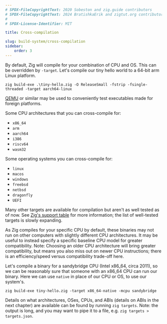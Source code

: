 ```yaml
---
# SPDX-FileCopyrightText: 2020 Sobeston and zig.guide contributors
# SPDX-FileCopyrightText: 2024 BratishkaErik and zigtut.org contributors
#
# SPDX-License-Identifier: MIT

title: Cross-compilation

slug: build-system/cross-compilation
sidebar:
    order: 3
---
```


By default, Zig will compile for your combination of CPU and OS. This can be
overridden by `-target`. Let's compile our tiny hello world to a 64-bit arm
Linux platform.

`zig build-exe .\tiny-hello.zig -O ReleaseSmall -fstrip -fsingle-threaded -target aarch64-linux`

[QEMU](https://www.qemu.org/) or similar may be used to conveniently test
executables made for foreign platforms.

Some CPU architectures that you can cross-compile for:

- `x86_64`
- `arm`
- `aarch64`
- `i386`
- `riscv64`
- `wasm32`

Some operating systems you can cross-compile for:

- `linux`
- `macos`
- `windows`
- `freebsd`
- `netbsd`
- `dragonfly`
- `UEFI`

Many other targets are available for compilation but aren't as well tested as
of now. See
[Zig's support table](https://ziglang.org/learn/overview/#wide-range-of-targets-supported)
for more information; the list of well-tested targets is slowly expanding.

As Zig compiles for your specific CPU by default, these binaries may not run on
other computers with slightly different CPU architectures. It may be useful to
instead specify a specific baseline CPU model for greater compatibility. Note:
Choosing an older CPU architecture will bring greater compatibility, but means
you also miss out on newer CPU instructions; there is an efficiency/speed versus
compatibility trade-off here.

Let's compile a binary for a sandybridge CPU (Intel x86_64, circa 2011), so we
can be reasonably sure that someone with an x86_64 CPU can run our binary. Here
we can use `native` in place of our CPU or OS, to use our system's.

`zig build-exe tiny-hello.zig -target x86_64-native -mcpu sandybridge`

Details on what architectures, OSes, CPUs, and ABIs (details on ABIs in the next
chapter) are available can be found by running `zig targets`. Note: the output
is long, and you may want to pipe it to a file, e.g.
`zig targets > targets.json`.
